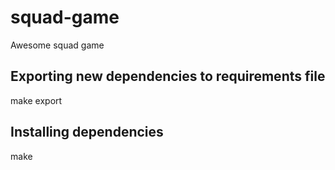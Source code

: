 # squad-game
Awesome squad game

## Exporting new dependencies to requirements file

make export

## Installing dependencies

make
